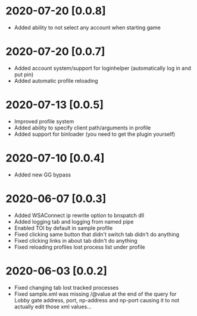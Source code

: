 # 2020-07-20 [0.0.8]
- Added ability to not select any account when starting game

# 2020-07-20 [0.0.7]
- Added account system/support for loginhelper (automatically log in and put pin)
- Added automatic profile reloading

# 2020-07-13 [0.0.5]
- Improved profile system
- Added ability to specify client path/arguments in profile
- Added support for binloader (you need to get the plugin yourself)

# 2020-07-10 [0.0.4]
- Added new GG bypass

# 2020-06-07 [0.0.3]
- Added WSAConnect ip rewrite option to bnspatch dll
- Added logging tab and logging from named pipe
- Enabled TOI by default in sample profile
- Fixed clicking same button that didn't switch tab didn't do anything
- Fixed clicking links in about tab didn't do anything
- Fixed reloading profiles lost process list under profile

# 2020-06-03 [0.0.2]
- Fixed changing tab lost tracked processes
- Fixed sample.xml was missing /@value at the end of the query for Lobby gate address, port, np-address and np-port causing it to not actually edit those xml values...